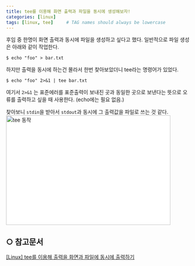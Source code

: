 ```yaml
---
title: tee를 이용해 화면 출력과 파일을 동시에 생성해보자!
categories: [linux]
tags: [linux, tee]     # TAG names should always be lowercase
---
```


후임 중 한명이 화면 출력과 동시에 파일을 생성하고 싶다고 했다.
일반적으로 파일 생성은 아래와 같이 작업한다.

`$ echo "foo" > bar.txt`

하지만 출력을 동시에 하는건 몰라서 한번 찾아보았더니 tee라는 명령어가 있었다.

`$ echo "foo" 2>&1 | tee bar.txt`   
   
여기서 `2>&1` 는 표준에러를 표준출력이 보내진 곳과 동일한 곳으로 보낸다는 뜻으로
오류를 출력하고 싶을 때 사용한다. (echo에는 필요 없음.)

찾아보니 `stdin`을 받아서 `stdout`과 동시에 그 출력값을 파일로 쓰는 것 같다.
<img src="https://upload.wikimedia.org/wikipedia/commons/thumb/2/24/Tee.svg/600px-Tee.svg.png" width="450px" height="300px" title="tee 동작" style="background-color:white"></img><br/>

## ○ 참고문서
[[Linux] tee를 이용해 출력을 화면과 파일에 동시에 출력하기](https://twpower.github.io/135-tee-command-usage)
